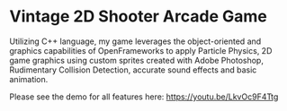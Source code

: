 # Vintage 2D Shooter Arcade Game
Utilizing C++ language, my game leverages the object-oriented and graphics capabilities of OpenFrameworks to apply Particle Physics, 2D game graphics using custom sprites created with Adobe Photoshop, Rudimentary Collision Detection,  accurate sound effects and basic animation. 

Please see the demo for all features here: https://youtu.be/LkvOc9F4Ttg

